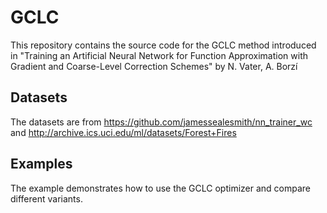 # GCLC

This repository contains the source code for the GCLC method introduced in 
"Training an Artificial Neural Network for Function Approximation with 
Gradient and Coarse-Level Correction Schemes" by N. Vater, A. Borzí

## Datasets 

The datasets are from
https://github.com/jamessealesmith/nn_trainer_wc
and 
http://archive.ics.uci.edu/ml/datasets/Forest+Fires

## Examples

The example demonstrates how to use the GCLC optimizer and compare different variants.
